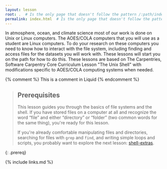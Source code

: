 ```yaml
---
layout: lesson
root: .  # Is the only page that doesn't follow the pattern /:path/index.html
permalink: index.html  # Is the only page that doesn't follow the pattern /:path/index.html
---
```

In atmosphere, ocean, and climate science most of our work is done on Unix or Linux computers.  The AOES/COLA computers that you will use
as a student are Linux computers.  To do your research on these computers you need to know how to interact with the file system, including 
finding and access files for the datasets you will work with.  These lessons will start you on the path for how to do this.
These lessons are based on The Carpentries, Software Carpentry Core Curriculum Lesson "The Unix Shell" with modifications specific to AOES/COLA 
computing systems when needed.

<!-- this is an html comment -->

{% comment %} This is a comment in Liquid {% endcomment %}

> ## Prerequisites
> This lesson guides you through the basics of file systems and the
> shell.  If you have stored files on a computer at all and recognize
> the word “file” and either “directory” or “folder” (two common words
> for the same thing), you're ready for this lesson.
>
> If you're already comfortable manipulating files and directories,
> searching for files with `grep` and `find`, and writing simple loops
> and scripts, you probably want to explore the next lesson: [shell-extras](https://carpentries-incubator.github.io/shell-extras/).
>
{: .prereq}

{% include links.md %}
